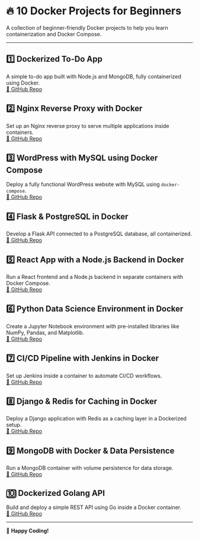 # 🔥 10 Docker Projects for Beginners  

A collection of beginner-friendly Docker projects to help you learn containerization and Docker Compose.  

---

## 1️⃣ Dockerized To-Do App  
A simple to-do app built with Node.js and MongoDB, fully containerized using Docker.  
[🔗 GitHub Repo](#)

## 2️⃣ Nginx Reverse Proxy with Docker  
Set up an Nginx reverse proxy to serve multiple applications inside containers.  
[🔗 GitHub Repo](#)

## 3️⃣ WordPress with MySQL using Docker Compose  
Deploy a fully functional WordPress website with MySQL using `docker-compose`.  
[🔗 GitHub Repo](#)

## 4️⃣ Flask & PostgreSQL in Docker  
Develop a Flask API connected to a PostgreSQL database, all containerized.  
[🔗 GitHub Repo](#)

## 5️⃣ React App with a Node.js Backend in Docker  
Run a React frontend and a Node.js backend in separate containers with Docker Compose.  
[🔗 GitHub Repo](#)

## 6️⃣ Python Data Science Environment in Docker  
Create a Jupyter Notebook environment with pre-installed libraries like NumPy, Pandas, and Matplotlib.  
[🔗 GitHub Repo](#)

## 7️⃣ CI/CD Pipeline with Jenkins in Docker  
Set up Jenkins inside a container to automate CI/CD workflows.  
[🔗 GitHub Repo](#)

## 8️⃣ Django & Redis for Caching in Docker  
Deploy a Django application with Redis as a caching layer in a Dockerized setup.  
[🔗 GitHub Repo](#)

## 9️⃣ MongoDB with Docker & Data Persistence  
Run a MongoDB container with volume persistence for data storage.  
[🔗 GitHub Repo](#)

## 🔟 Dockerized Golang API  
Build and deploy a simple REST API using Go inside a Docker container.  
[🔗 GitHub Repo](#)

---

🚀 **Happy Coding!**  
